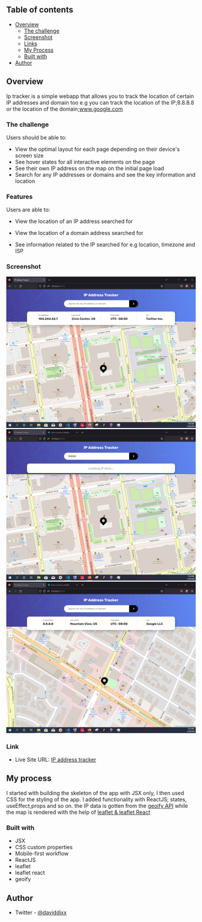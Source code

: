 ## Table of contents

- [Overview](#overview)
  - [The challenge](#the-challenge)
  - [Screenshot](#screenshot)
  - [Links](#links)
  - [My Process](#my-process)
  - [Built with](#built-with)
- [Author](#author)

## Overview
Ip tracker is a simple webapp that allows you to track the location of certain IP addresses and domain too e.g you can track the location of the IP;8.8.8.8 or the location of the domain;www.google.com

### The challenge

Users should be able to:

- View the optimal layout for each page depending on their device's screen size
- See hover states for all interactive elements on the page
- See their own IP address on the map on the initial page load
- Search for any IP addresses or domains and see the key information and location

### Features

Users are able to:

- View the location of an IP address searched for

- View the location of a domain address searched for

- See information related to the IP searched for e.g location, timezone and ISP

### Screenshot

![](./src/assets/ip.png)
![](./src/assets/1p2.png)
![](./src/assets/ip3.png)

### Link

- Live Site URL: [IP address tracker](https://ip-trackrr.netlify.app)

## My process
I started with building the skeleton of the app with JSX only, I then used CSS for the styling of the app. 
I added functionality with ReactJS; states, useEffect,props and so on. 
the IP data is gotten from the [geoify API](https://www.geo.ipfy.org) while the map is rendered with the help of [leaflet & leaflet React](https://react-leaflet.js.org/docs)

### Built with

- JSX
- CSS custom properties
- Mobile-first workflow
- ReactJS
- leaflet 
- leaflet react
- geoify

## Author
- Twitter - [@daviddixx](https://www.twitter.com/dixx_david)

